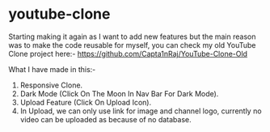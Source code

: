 # youtube-clone
Starting making it again as I want to add new features but the main reason was to make the code reusable for myself, you can check my old YouTube Clone project here:- https://github.com/Capta1nRaj/YouTube-Clone-Old

What I have made in this:-
1. Responsive Clone.
2. Dark Mode (Click On The Moon In Nav Bar For Dark Mode).
3. Upload Feature (Click On Upload Icon).
4. In Upload, we can only use link for image and channel logo, currently no video can be uploaded as because of no database.
